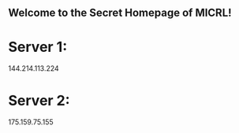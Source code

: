 ## Welcome to the Secret Homepage of MICRL!
# Server 1:
144.214.113.224
# Server 2:
175.159.75.155







